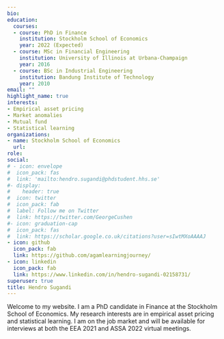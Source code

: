```yaml
---
bio: 
education:
  courses:
  - course: PhD in Finance
    institution: Stockholm School of Economics
    year: 2022 (Expected)
  - course: MSc in Financial Engineering
    institution: University of Illinois at Urbana-Champaign
    year: 2016
  - course: BSc in Industrial Engineering
    institution: Bandung Institute of Technology
    year: 2010
email: ""
highlight_name: true
interests:
- Empirical asset pricing
- Market anomalies
- Mutual fund
- Statistical learning
organizations:
- name: Stockholm School of Economics
  url: 
role: 
social:
# - icon: envelope
#  icon_pack: fas
#  link: 'mailto:hendro.sugandi@phdstudent.hhs.se'
#- display:
#    header: true
#  icon: twitter
#  icon_pack: fab
#  label: Follow me on Twitter
#  link: https://twitter.com/GeorgeCushen
#- icon: graduation-cap
#  icon_pack: fas
#  link: https://scholar.google.co.uk/citations?user=sIwtMXoAAAAJ
- icon: github
  icon_pack: fab
  link: https://github.com/agamlearningjourney/
- icon: linkedin
  icon_pack: fab
  link: https://www.linkedin.com/in/hendro-sugandi-02158731/
superuser: true
title: Hendro Sugandi
---
```


Welcome to my website.
I am a PhD candidate in Finance at the Stockholm School of Economics. My research interests are in empirical asset pricing and statistical learning. I am on the job market and will be available for interviews at both the EEA 2021 and ASSA 2022 virtual meetings.


